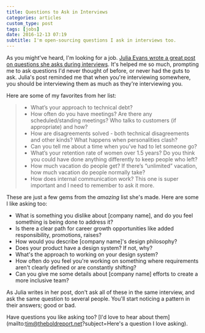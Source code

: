 ```yaml
---
title: Questions to Ask in Interviews
categories: articles
custom_type: post
tags: [jobs]
date: 2016-12-13 07:19
subtitle: I'm open-sourcing questions I ask in interviews too.
---
```

As you might've heard, I'm looking for a job. [Julia Evans wrote a great post on questions she asks during interviews](https://jvns.ca/blog/2013/12/30/questions-im-asking-in-interviews/). It's helped me so much, prompting me to ask questions I'd never thought of before, or never had the guts to ask. Julia's post reminded me that when you're interviewing somewhere, you should be interviewing them as much as they're interviewing you.

Here are some of my favorites from her list:

> - What’s your approach to technical debt?
> - How often do you have meetings? Are there any scheduled/standing meetings? Who talks to customers (if appropriate) and how?
> - How are disagreements solved - both technical disagreements and other kinds? What happens when personalities clash?
> - Can you tell me about a time when you’ve had to let someone go?
> - What’s your retention rate of women over 1.5 years? Do you think you could have done anything differently to keep people who left?  
> - How much vacation do people get? If there’s “unlimited” vacation, how much vacation do people normally take?
> - How does internal communication work? This one is super important and I need to remember to ask it more.

These are just a few gems from the *amazing* list she's made. Here are some I like asking too:

- What is something you dislike about [company name], and do you feel something is being done to address it?
- Is there a clear path for career growth opportunities like added responsibility, promotions, raises?
- How would you describe [company name]'s design philosophy?
- Does your product have a design system? If not, why?
- What's the approach to working on your design system?
- How often do you feel you're working on something where requirements aren't clearly defined or are constantly shifting?
- Can you give me some details about [company name] efforts to create a more inclusive team?

As Julia writes in her post, don't ask all of these in the same interview, and ask the same question to several people. You'll start noticing a pattern in their answers; good or bad.

Have questions you like asking too? [I'd love to hear about them](mailto:tim@theboldreport.net?subject=Here's a question I love asking).
